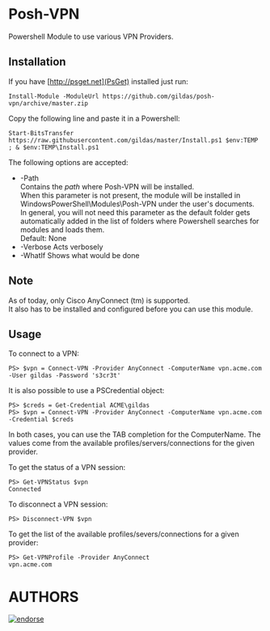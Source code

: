 # Posh-VPN
Powershell Module to use various VPN Providers.

Installation
------------

If you have [http://psget.net](PsGet) installed just run:
```posh
Install-Module -ModuleUrl https://github.com/gildas/posh-vpn/archive/master.zip
```

Copy the following line and paste it in a Powershell:

```posh
Start-BitsTransfer https://raw.githubusercontent.com/gildas/master/Install.ps1 $env:TEMP ; & $env:TEMP\Install.ps1
```

The following options are accepted:
- -Path  
  Contains the *path* where Posh-VPN will be installed.  
  When this parameter is not present, the module will be installed in WindowsPowerShell\Modules\Posh-VPN under the user's documents.  
  In general, you will not need this parameter as the default folder gets automatically added in the list of folders where Powershell searches for modules and loads them.  
  Default: None
- -Verbose
  Acts verbosely
- -WhatIf
  Shows what would be done 

Note
----

As of today, only Cisco AnyConnect (tm) is supported.  
It also has to be installed and configured before you can use this module.

Usage
-----

To connect to a VPN:
```posh
PS> $vpn = Connect-VPN -Provider AnyConnect -ComputerName vpn.acme.com -User gildas -Password 's3cr3t'
```

It is also possible to use a PSCredential object:
```posh
PS> $creds = Get-Credential ACME\gildas
PS> $vpn = Connect-VPN -Provider AnyConnect -ComputerName vpn.acme.com -Credential $creds
```

In both cases, you can use the TAB completion for the ComputerName. The values come from the available profiles/servers/connections for the given provider.

To get the status of a VPN session:
```posh
PS> Get-VPNStatus $vpn
Connected
```

To disconnect a VPN session:
```posh
PS> Disconnect-VPN $vpn
```

To get the list of the available profiles/severs/connections for a given provider:
```posh
PS> Get-VPNProfile -Provider AnyConnect
vpn.acme.com
```

AUTHORS
=======
[![endorse](https://api.coderwall.com/gildas/endorsecount.png)](https://coderwall.com/gildas)
